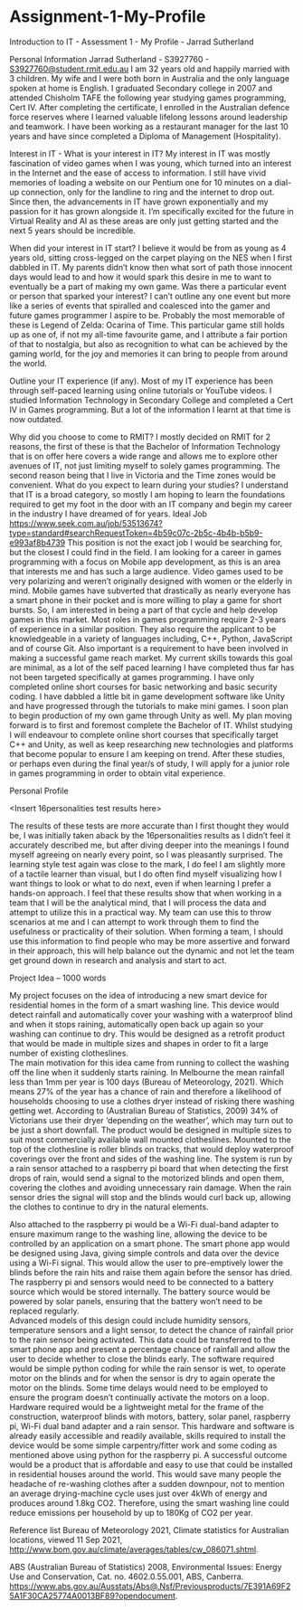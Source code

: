 # Assignment-1-My-Profile
Introduction to IT - Assessment 1 - My Profile - Jarrad Sutherland

Personal Information
Jarrad Sutherland - S3927760 - S3927760@student.rmit.edu.au
I am 32 years old and happily married with 3 children. My wife and I were both born in Australia and the only language spoken at home is English. I graduated Secondary college in 2007 and attended Chisholm TAFE the following year studying games programming, Cert IV. After completing the certificate, I enrolled in the Australian defence force reserves where I learned valuable lifelong lessons around leadership and teamwork. I have been working as a restaurant manager for the last 10 years and have since completed a Diploma of Management (Hospitality).

Interest in IT -
What is your interest in IT?
My interest in IT was mostly fascination of video games when I was young, which turned into an interest in the Internet and the ease of access to information. I still have vivid memories of loading a website on our Pentium one for 10 minutes on a dial-up connection, only for the landline to ring and the internet to drop out. 
Since then, the advancements in IT have grown exponentially and my passion for it has grown alongside it. I’m specifically excited for the future in Virtual Reality and AI as these areas are only just getting started and the next 5 years should be incredible.

When did your interest in IT start?
I believe it would be from as young as 4 years old, sitting cross-legged on the carpet playing on the NES when I first dabbled in IT. My parents didn’t know then what sort of path those innocent days would lead to and how it would spark this desire in me to want to eventually be a part of making my own game.
Was there a particular event or person that sparked your interest? 
I can’t outline any one event but more like a series of events that spiralled and coalesced into the gamer and future games programmer I aspire to be. Probably the most memorable of these is Legend of Zelda: Ocarina of Time. This particular game still holds up as one of, if not my all-time favourite game, and I attribute a fair portion of that to nostalgia, but also as recognition to what can be achieved by the gaming world, for the joy and memories it can bring to people from around the world.

Outline your IT experience (if any).
Most of my IT experience has been through self-paced learning using online tutorials or YouTube videos. I studied Information Technology in Secondary College and completed a Cert IV in Games programming. But a lot of the information I learnt at that time is now outdated.

Why did you choose to come to RMIT?
I mostly decided on RMIT for 2 reasons, the first of these is that the Bachelor of Information Technology that is on offer here covers a wide range and allows me to explore other avenues of IT, not just limiting myself to solely games programming. The second reason being that I live in Victoria and the Time zones would be convenient.
What do you expect to learn during your studies?
I understand that IT is a broad category, so mostly I am hoping to learn the foundations required to get my foot in the door with an IT company and begin my career in the industry I have dreamed of for years.
Ideal Job
https://www.seek.com.au/job/53513674?type=standard#searchRequestToken=4b59c07c-2b5c-4b4b-b5b9-e993af8b4739
<Insert Career image here>
This position is not the exact job I would be searching for, but the closest I could find in the field. I am looking for a career in games programming with a focus on Mobile app development, as this is an area that interests me and has such a large audience. Video games used to be very polarizing and weren’t originally designed with women or the elderly in mind. Mobile games have subverted that drastically as nearly everyone has a smart phone in their pocket and is more willing to play a game for short bursts. So, I am interested in being a part of that cycle and help develop games in this market.
Most roles in games programming require 2-3 years of experience in a similar position. They also require the applicant to be knowledgeable in a variety of languages including, C++, Python, JavaScript and of course Git. Also important is a requirement to have been involved in making a successful game reach market.
My current skills towards this goal are minimal, as a lot of the self paced learning I have completed thus far has not been targeted specifically at games programming. I have only completed online short courses for basic networking and basic security coding. I have dabbled a little bit in game development software like Unity and have progressed through the tutorials to make mini games. I soon plan to begin production of my own game through Unity as well.
My plan moving forward is to first and foremost complete the Bachelor of IT. Whilst studying I will endeavour to complete online short courses that specifically target C++ and Unity, as well as keep researching new technologies and platforms that become popular to ensure I am keeping on trend.
After these studies, or perhaps even during the final year/s of study, I will apply for a junior role in games programming in order to obtain vital experience.

Personal Profile

<Insert 16personalities test results here>

<Results of Education planner>
  
<Results of Career Explorer test>

The results of these tests are more accurate than I first thought they would be, I was initially taken aback by the 16personalities results as I didn’t feel it accurately described me, but after diving deeper into the meanings I found myself agreeing on nearly every point, so I was pleasantly surprised. 
The learning style test again was close to the mark, I do feel I am slightly more of a tactile learner than visual, but I do often find myself visualizing how I want things to look or what to do next, even if when learning I prefer a hands-on approach.
I feel that these results show that when working in a team that I will be the analytical mind, that I will process the data and attempt to utilize this in a practical way. My team can use this to throw scenarios at me and I can attempt to work through them to find the usefulness or practicality of their solution. 
When forming a team, I should use this information to find people who may be more assertive and forward in their approach, this will help balance out the dynamic and not let the team get ground down in research and analysis and start to act.

Project Idea – 1000 words

My project focuses on the idea of introducing a new smart device for residential homes in the form of a smart washing line. This device would detect rainfall and automatically cover your washing with a waterproof blind and when it stops raining, automatically open back up again so your washing can continue to dry. This would be designed as a retrofit product that would be made in multiple sizes and shapes in order to fit a large number of existing clotheslines.   
The main motivation for this idea came from running to collect the washing off the line when it suddenly starts raining. In Melbourne the mean rainfall less than 1mm per year is 100 days (Bureau of Meteorology, 2021). Which means 27% of the year has a chance of rain and therefore a likelihood of households choosing to use a clothes dryer instead of risking there washing getting wet. According to (Australian Bureau of Statistics, 2009) 34% of Victorians use their dryer ‘depending on the weather’, which may turn out to be just a short downfall. 
The product would be designed in multiple sizes to suit most commercially available wall mounted clotheslines. Mounted to the top of the clothesline is roller blinds on tracks, that would deploy waterproof coverings over the front and sides of the washing line. The system is run by a rain sensor attached to a raspberry pi board that when detecting the first drops of rain, would send a signal to the motorized blinds and open them, covering the clothes and avoiding unnecessary rain damage. When the rain sensor dries the signal will stop and the blinds would curl back up, allowing the clothes to continue to dry in the natural elements. 

Also attached to the raspberry pi would be a Wi-Fi dual-band adapter to ensure maximum range to the washing line, allowing the device to be controlled by an application on a smart phone. The smart phone app would be designed using Java, giving simple controls and data over the device using a Wi-Fi signal.
This would allow the user to pre-emptively lower the blinds before the rain hits and raise them again before the sensor has dried. 
The raspberry pi and sensors would need to be connected to a battery source which would be stored internally. The battery source would be powered by solar panels, ensuring that the battery won’t need to be replaced regularly.  
Advanced models of this design could include humidity sensors, temperature sensors and a light sensor, to detect the chance of rainfall prior to the rain sensor being activated. This data could be transferred to the smart phone app and present a percentage chance of rainfall and allow the user to decide whether to close the blinds early.
The software required would be simple python coding for while the rain sensor is wet, to operate motor on the blinds and for when the sensor is dry to again operate the motor on the blinds. Some time delays would need to be employed to ensure the program doesn’t continually activate the motors on a loop.
Hardware required would be a lightweight metal for the frame of the construction, waterproof blinds with motors, battery, solar panel, raspberry pi, Wi-Fi dual band adapter and a rain sensor. 
This hardware and software is already easily accessible and readily available, skills required to install the device would be some simple carpentry/fitter work and some coding as mentioned above using python for the raspberry pi. 
A successful outcome would be a product that is affordable and easy to use that could be installed in residential houses around the world. This would save many people the headache of re-washing clothes after a sudden downpour, not to mention an average drying-machine cycle uses just over 4kWh of energy and produces around 1.8kg CO2. Therefore, using the smart washing line could reduce emissions per household by up to 180Kg of CO2 per year.


Reference list
Bureau of Meteorology 2021, Climate statistics for Australian locations, viewed 11 Sep 2021, http://www.bom.gov.au/climate/averages/tables/cw_086071.shtml.

ABS (Australian Bureau of Statistics) 2008, Environmental Issues: Energy Use and Conservation, Cat. no. 4602.0.55.001, ABS, Canberra. https://www.abs.gov.au/Ausstats/Abs@.Nsf/Previousproducts/7E391A69F25A1F30CA25774A0013BF89?opendocument.
